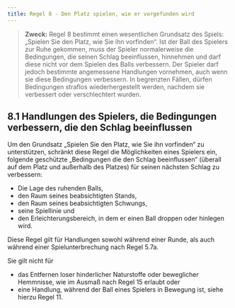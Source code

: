 ```yaml
---
title: Regel 8 - Den Platz spielen, wie er vorgefunden wird
---
```


> **Zweck:**
> Regel 8 bestimmt einen wesentlichen Grundsatz des Spiels: „Spielen Sie den
> Platz, wie Sie ihn vorfinden“. Ist der Ball des Spielers zur Ruhe gekommen, muss
> der Spieler normalerweise die Bedingungen, die seinen Schlag beeinflussen,
> hinnehmen und darf diese nicht vor dem Spielen des Balls verbessern. Der Spieler
> darf jedoch bestimmte angemessene Handlungen vornehmen, auch wenn sie
> diese Bedingungen verbessern. In begrenzten Fällen, dürfen Bedingungen straflos
> wiederhergestellt werden, nachdem sie verbessert oder verschlechtert wurden.

## 8.1 Handlungen des Spielers, die Bedingungen verbessern, die den Schlag beeinflussen

Um den Grundsatz „Spielen Sie den Platz, wie Sie ihn vorfinden“ zu unterstützen,
schränkt diese Regel die Möglichkeiten eines Spielers ein, folgende geschützte
„Bedingungen die den Schlag beeinflussen“ (überall auf dem Platz und außerhalb
des Platzes) für seinen nächsten Schlag zu verbessern:

- Die Lage des ruhenden Balls,
- den Raum seines beabsichtigten Stands,
- den Raum seines beabsichtigten Schwungs,
- seine Spiellinie und
- den Erleichterungsbereich, in dem er einen Ball droppen oder hinlegen wird.

Diese Regel gilt für Handlungen sowohl während einer Runde, als auch während
einer Spielunterbrechung nach Regel 5.7a.

Sie gilt nicht für

- das Entfernen loser hinderlicher Naturstoffe oder beweglicher Hemmnisse, wie im
  Ausmaß nach Regel 15 erlaubt oder
- eine Handlung, während der Ball eines Spielers in Bewegung ist, siehe hierzu
  Regel 11.
